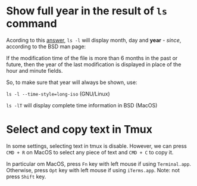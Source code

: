 # Show full year in the result of `ls` command
Acording to this [answer](https://unix.stackexchange.com/a/415262/30988), `ls -l` will display month, day and **year** - *since*, according to the BSD man page: 

If the modification time of the file is more than 6 months in the past or future, then the year of the last modification is displayed in place of the hour and minute fields.

So, to make sure that year will always be shown, use:

`ls -l --time-style=long-iso` (GNU/Linux)

`ls -lT` will display complete time information in BSD (MacOS)

# Select and copy text in Tmux
In some settings, selecting text in tmux is disable. However, we can press `CMD + R` on MacOS to select any piece of text and `CMD + C` to copy it.

In particular om MacOS, press `Fn` key with left mouse if using `Terminal.app`. Otherwise, press `Opt` key with left mouse if using `iTerms.app`. Note: not press `Shift` key. 